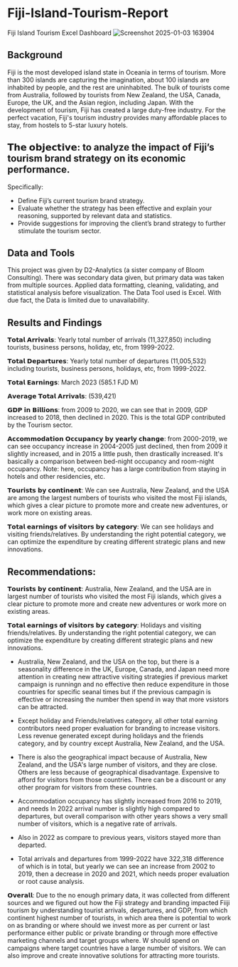 # Fiji-Island-Tourism-Report
Fiji Island Tourism Excel Dashboard
![Screenshot 2025-01-03 163904](https://github.com/user-attachments/assets/cb23eacd-8fb8-459e-81ee-6406a9997d8b)


## Background
Fiji is the most developed island state in Oceania in terms of tourism. More than 300 islands are capturing the imagination, about 100 islands are inhabited by people, and the rest are uninhabited. The bulk of tourists come from Australia, followed by tourists from New Zealand, the USA, Canada, Europe, the UK, and the Asian region, including Japan. With the development of tourism, Fiji has created a large duty-free industry. For the perfect vacation, Fiji's tourism industry provides many affordable places to stay, from hostels to 5-star luxury hotels.


## 𝗧𝗵𝗲 𝗼𝗯𝗷𝗲𝗰𝘁𝗶𝘃𝗲: to analyze the impact of Fiji’s tourism brand strategy on its economic performance. 
Specifically: 
- Define Fiji’s current tourism brand strategy. 
- Evaluate whether the strategy has been effective and explain your reasoning, supported by relevant data and statistics. 
- Provide suggestions for improving the client’s brand strategy to further stimulate the tourism sector.


## Data and Tools
This project was given by D2-Analytics (a sister company of Bloom Consulting). There was secondary data given, but primary data was taken from multiple sources. Applied data formatting, cleaning, validating, and statistical analysis before visualization. The Data Tool used is Excel. With due fact, the Data is limited due to unavailability.


## Results and Findings
𝗧𝗼𝘁𝗮𝗹 𝗔𝗿𝗿𝗶𝘃𝗮𝗹𝘀: Yearly total number of arrivals (11,327,850) including tourists, business persons, holiday, etc, from 1999-2022.

𝗧𝗼𝘁𝗮𝗹 𝗗𝗲𝗽𝗮𝗿𝘁𝘂𝗿𝗲𝘀: Yearly total number of departures (11,005,532) including tourists, business persons, holidays, etc, from 1999-2022.

𝗧𝗼𝘁𝗮𝗹 𝗘𝗮𝗿𝗻𝗶𝗻𝗴𝘀: March 2023 (585.1 FJD M)

𝗔𝘃𝗲𝗿𝗮𝗴𝗲 𝗧𝗼𝘁𝗮𝗹 𝗔𝗿𝗿𝗶𝘃𝗮𝗹𝘀: (539,421)

𝗚𝗗𝗣 𝗶𝗻 𝗕𝗶𝗹𝗹𝗶𝗼𝗻𝘀: from 2009 to 2020, we can see that in 2009, GDP increased to 2018, then declined in 2020. This is the total GDP contributed by the Tourism sector.

𝗔𝗰𝗰𝗼𝗺𝗺𝗼𝗱𝗮𝘁𝗶𝗼𝗻 𝗢𝗰𝗰𝘂𝗽𝗮𝗻𝗰𝘆 𝗯𝘆 𝘆𝗲𝗮𝗿𝗹𝘆 𝗰𝗵𝗮𝗻𝗴𝗲: from 2000-2019, we can see occupancy increase in 2004-2005 just declined, then from 2009 it slightly increased, and in 2015 a little push, then drastically increased.
It's basically a comparison between bed-night occupancy and room-night occupancy.
Note: here, occupancy has a large contribution from staying in hotels and other residencies, etc.

𝗧𝗼𝘂𝗿𝗶𝘀𝘁𝘀 𝗯𝘆 𝗰𝗼𝗻𝘁𝗶𝗻𝗲𝗻𝘁: We can see Australia, New Zealand, and the USA are among the largest numbers of tourists who visited the most Fiji islands, which gives a  clear picture to promote more and create new adventures, or work more on existing areas.

𝗧𝗼𝘁𝗮𝗹 𝗲𝗮𝗿𝗻𝗶𝗻𝗴𝘀 𝗼𝗳 𝘃𝗶𝘀𝗶𝘁𝗼𝗿𝘀 𝗯𝘆 𝗰𝗮𝘁𝗲𝗴𝗼𝗿𝘆: We can see holidays and visiting friends/relatives. By understanding the right potential category, we can optimize the expenditure by creating different strategic plans and new innovations.


## Recommendations:

𝗧𝗼𝘂𝗿𝗶𝘀𝘁𝘀 𝗯𝘆 𝗰𝗼𝗻𝘁𝗶𝗻𝗲𝗻𝘁: Australia, New Zealand, and the USA are in largest number of tourists who visited the most Fiji islands, which gives a clear picture to promote more and create new adventures or work more on existing areas.

𝗧𝗼𝘁𝗮𝗹 𝗲𝗮𝗿𝗻𝗶𝗻𝗴𝘀 𝗼𝗳 𝘃𝗶𝘀𝗶𝘁𝗼𝗿𝘀 𝗯𝘆 𝗰𝗮𝘁𝗲𝗴𝗼𝗿𝘆: Holidays and visiting friends/relatives. By understanding the right potential category, we can optimize the expenditure by creating different strategic plans and new innovations.

- Australia, New Zealand, and the USA on the top, but there is a seasonality difference in the UK, Europe, Canada, and Japan need more attention in creating new attractive visiting strategies if previous market campaign is runningn and no effective then reduce expenditure in those countries for specific seanal times but if the previous campagin is effective or increasing the number then spend in way that more vsistors can be attracted. 

- Except holiday and Friends/relatives category, all other total earning contributors need proper evaluation for branding to increase visitors. Less revenue generated except during holidays and the friends category, and by country except Australia, New Zealand, and the USA.

- There is also the geographical impact because of Australia, New Zealand, and the USA's large number of visitors, and they are close. Others are less because of geographical disadvantage. Expensive to afford for visitors from those countries. 
There can be a discount or any other program for visitors from these countries.

- Accommodation occupancy has slightly increased from 2016 to 2019, and needs 
In 2022 arrival number is slightly high compared to departures, but overall comparison with other years shows a very small number of visitors, which is a negative rate of arrivals.

- Also in 2022 as compare to previous years, visitors stayed more than departed.

- Total arrivals and departures from 1999-2022 have 322,318 difference of which is in total, but yearly we can see an increase from 2002 to 2019, then a decrease in 2020 and 2021, which needs proper evaluation or root cause analysis.


𝗢𝘃𝗲𝗿𝗮𝗹𝗹: Due to the no enough primary data, it was collected from different sources and we figured out how the Fiji strategy and branding impacted Fiiji tourism by understanding tourist arrivals, departures, and GDP, from which continent highest number of tourists, in which area there is potential to work on as branding or where should we invest more as per current or last performance either public or private branding or through more effective marketing channels and target groups where. W should spend on campaigns where target countries have a large number of visitors. We can also improve and create innovative solutions for attracting more tourists. 
